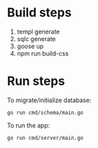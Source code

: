 # Build steps

1. templ generate
2. sqlc generate
3. goose up
4. npm run build-css

# Run steps

To migrate/initialize database:
```
go run cmd/schema/main.go
```

To run the app:
```
go run cmd/server/main.go
```

